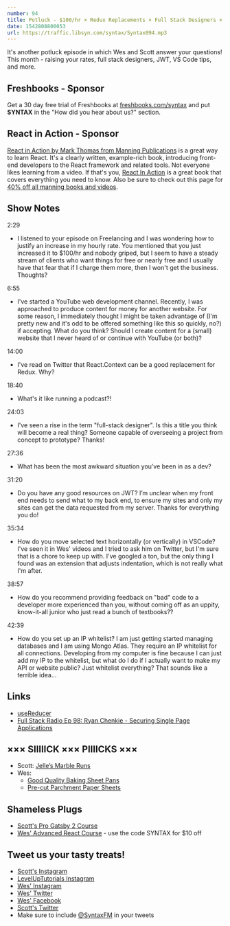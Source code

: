 ```yaml
---
number: 94
title: Potluck - $100/hr × Redux Replacements × Full Stack Designers × JWT × VS Code Tips × More
date: 1542808800053
url: https://traffic.libsyn.com/syntax/Syntax094.mp3
---
```


It's another potluck episode in which Wes and Scott answer your questions! This month - raising your rates, full stack designers, JWT, VS Code tips, and more.

## Freshbooks - Sponsor

Get a 30 day free trial of Freshbooks at [freshbooks.com/syntax](https://freshbooks.com/syntax) and put **SYNTAX** in the "How did you hear about us?" section.

## React in Action - Sponsor

[React in Action by Mark Thomas from Manning Publications](https://www.manning.com/books/react-in-action) is a great way to learn React. It's a clearly written, example-rich book, introducing front-end developers to the React framework and related tools. Not everyone likes learning from a video. If that's you, [React In Action](https://www.manning.com/books/react-in-action) is a great book that covers everything you need to know. Also be sure to check out this page for [40% off all manning books and videos](http://deals.manning.com/webdev/).

## Show Notes

2:29

* I listened to your episode on Freelancing and I was wondering how to justify an increase in my hourly rate. You mentioned that you just increased it to $100/hr and nobody griped, but I seem to have a steady stream of clients who want things for free or nearly free and I usually have that fear that if I charge them more, then I won't get the business. Thoughts?

6:55

* I've started a YouTube web development channel. Recently, I was approached to produce content for money for another website. For some reason, I immediately thought I might be taken advantage of (I'm pretty new and it's odd to be offered something like this so quickly, no?) if accepting. What do you think? Should I create content for a (small) website that I never heard of or continue with YouTube (or both)?

14:00

* I've read on Twitter that React.Context can be a good replacement for Redux. Why?

18:40

* What's it like running a podcast?!

24:03

* I've seen a rise in the term "full-stack designer". Is this a title you think will become a real thing? Someone capable of overseeing a project from concept to prototype? Thanks!

27:36

* What has been the most awkward situation you’ve been in as a dev?

31:20

* Do you have any good resources on JWT? I’m unclear when my front end needs to send what to my back end, to ensure my sites and only my sites can get the data requested from my server. Thanks for everything you do!

35:34

* How do you move selected text horizontally (or vertically) in VSCode? I've seen it in Wes' videos and I tried to ask him on Twitter, but I'm sure that is a chore to keep up with. I've googled a ton, but the only thing I found was an extension that adjusts indentation, which is not really what I'm after.

38:57

* How do you recommend providing feedback on "bad" code to a developer more experienced than you, without coming off as an uppity, know-it-all junior who just read a bunch of textbooks??

42:39

* How do you set up an IP whitelist? I am just getting started managing databases and I am using Mongo Atlas. They require an IP whitelist for all connections. Developing from my computer is fine because I can just add my IP to the whitelist, but what do I do if I actually want to make my API or website public? Just whitelist everything? That sounds like a terrible idea...

## Links
* [useReducer](https://reactjs.org/docs/hooks-reference.html#usereducer)
* [Full Stack Radio Ep 98: Ryan Chenkie - Securing Single Page Applications](http://www.fullstackradio.com/98)

## ××× SIIIIICK ××× PIIIICKS ×××

* Scott: [Jelle’s Marble Runs](https://www.youtube.com/channel/UCYJdpnjuSWVOLgGT9fIzL0g)
* Wes:
  * [Good Quality Baking Sheet Pans](https://amzn.to/2FjrQVW)
  * [Pre-cut Parchment Paper Sheets](https://amzn.to/2Dzli3F)

## Shameless Plugs

* [Scott's Pro Gatsby 2 Course](https://LevelUpTutorials.com/pro)
* [Wes' Advanced React Course](https://advancedreact.com/) - use the code SYNTAX for $10 off

## Tweet us your tasty treats!

* [Scott's Instagram](https://www.instagram.com/stolinski/)
* [LevelUpTutorials Instagram](https://www.instagram.com/LevelUpTutorials/)
* [Wes' Instagram](https://www.instagram.com/wesbos/)
* [Wes' Twitter](https://twitter.com/wesbos)
* [Wes' Facebook](https://www.facebook.com/wesbos.developer)
* [Scott's Twitter](https://twitter.com/stolinski)
* Make sure to include [@SyntaxFM](https://twitter.com/SyntaxFM) in your tweets
